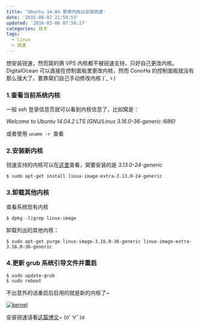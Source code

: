 ```yaml
---
title: 'Ubuntu 14.04 更换内核以安装锐速'
date: '2015-08-02 21:59:55'
updated: '2016-03-06 07:58:17'
categories: 技术
tags:
  - Linux
  - 锐速
---
```



想安装锐速，然而窝的俩 VPS 内核都不被锐速支持，只好自己更改内核。DigitalOcean 可以直接在控制面板里更改内核，然而 ConoHa 的控制面板就没有那么强大了，要靠窝们自己手动修改内核 (´_ゝ)

### 1.查看当前系统内核

一般 ssh 登录信息页就可以看到内核信息了，比如窝是：

*Welcome to Ubuntu 14.04.2 LTS (GNU/Linux 3.16.0-36-generic i686)*

或者使用 `uname -r`  查看

### 2.安装新内核

锐速支持的内核可以在[这里](http://my.serverspeeder.com/ls.do?m=availables)查看，窝要安装的是 *3.13.0-24-generic*

```
$ sudo apt-get install linux-image-extra-3.13.0-24-generic
```

### 3.卸载其他内核

查看系统现有内核 
```
$ dpkg -l|grep linux-image  
```
卸载列出的其他内核：
```
$ sudo apt-get purge linux-image-3.16.0-36-generic linux-image-extra-3.16.0-36-generic
```

### 4.更新 grub 系统引导文件并重启
```
$ sudo update-grub 
$ sudo reboot
```
不出意外的话重启后启用的就是新的内核了~

[![kernel](https://img.blessing.studio/images/2015/08/2015-08-02_05-51-37.png)](https://img.blessing.studio/images/2015/08/2015-08-02_05-51-37.png)

安装锐速请看[这篇博文](https://prinzeugen.net/use-serverspeeder-to-speed-up-your-shadowsocks/)~ (σﾟ∀ﾟ)σ



